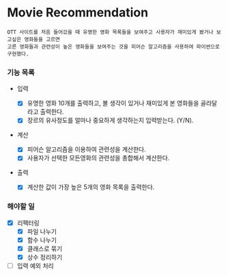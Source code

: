 # Movie Recommendation

    OTT 사이트를 처음 들어갔을 때 유명한 영화 목록들을 보여주고 사용자가 재미있게 봤거나 보고싶은 영화들을 고르면
    고른 영화들과 관련성이 높은 영화들을 보여주는 것을 피어슨 알고리즘을 사용하여 파이썬으로 구현했다.

### 기능 목록

- 입력

  - [x] 유명한 영화 10개를 출력하고, 볼 생각이 있거나 재미있게 본 영화들을 골라달라고 출력한다.
  - [x] 장르의 유사정도를 얼마나 중요하게 생각하는지 입력받는다. (Y/N).

- 계산

  - [x] 피어슨 알고리즘을 이용하여 관련성을 계산한다.
  - [x] 사용자가 선택한 모든영화의 관련성을 총합해서 계산한다.

- 출력

  - [x] 계산한 값이 가장 높은 5개의 영화 목록을 출력한다.

### 해야할 일

- [x] 리팩터링
  - [x] 파일 나누기
  - [x] 함수 나누기
  - [x] 클래스로 묶기
  - [x] 상수 정리하기
- [ ] 입력 예외 처리

